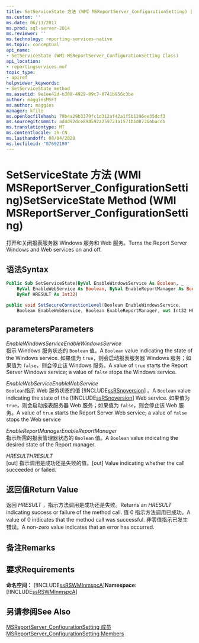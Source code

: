 ```yaml
---
title: SetServiceState 方法 (WMI MSReportServer_ConfigurationSetting) | Microsoft Docs
ms.custom: ''
ms.date: 06/13/2017
ms.prod: sql-server-2014
ms.reviewer: ''
ms.technology: reporting-services-native
ms.topic: conceptual
api_name:
- SetServiceState (WMI MSReportServer_ConfigurationSetting Class)
api_location:
- reportingservices.mof
topic_type:
- apiref
helpviewer_keywords:
- SetServiceState method
ms.assetid: 9e1ee42d-b388-4929-89c7-8741b956c3be
author: maggiesMSFT
ms.author: maggies
manager: kfile
ms.openlocfilehash: 70b4a29b3379fc1d312af42a1f5b1296ee35dcf3
ms.sourcegitcommit: ad4d92dce894592a259721a1571b1d8736abacdb
ms.translationtype: MT
ms.contentlocale: zh-CN
ms.lasthandoff: 08/04/2020
ms.locfileid: "87692180"
---
```

# <a name="setservicestate-method-wmi-msreportserver_configurationsetting"></a><span data-ttu-id="0627b-102">SetServiceState 方法 (WMI MSReportServer_ConfigurationSetting)</span><span class="sxs-lookup"><span data-stu-id="0627b-102">SetServiceState Method (WMI MSReportServer_ConfigurationSetting)</span></span>
  <span data-ttu-id="0627b-103">打开和关闭报表服务器 Windows 服务和 Web 服务。</span><span class="sxs-lookup"><span data-stu-id="0627b-103">Turns the Report Server Windows and Web services on and off.</span></span>  
  
## <a name="syntax"></a><span data-ttu-id="0627b-104">语法</span><span class="sxs-lookup"><span data-stu-id="0627b-104">Syntax</span></span>  
  
```vb  
Public Sub SetServiceState(ByVal EnableWindowsService As Boolean, _  
    ByVal EnableWebService As Boolean, ByVal EnableReportManager As Boolean, _  
    ByRef HRESULT As Int32)  
```  
  
```csharp  
public void SetSecureConnectionLevel(Boolean EnableWindowsService,  
    Boolean EnableWebService, Boolean EnableReportManager, out Int32 HRESULT);  
```  
  
## <a name="parameters"></a><span data-ttu-id="0627b-105">parameters</span><span class="sxs-lookup"><span data-stu-id="0627b-105">Parameters</span></span>  
 <span data-ttu-id="0627b-106">*EnableWindowsService*</span><span class="sxs-lookup"><span data-stu-id="0627b-106">*EnableWindowsService*</span></span>  
 <span data-ttu-id="0627b-107">指示 Windows 服务状态的 `Boolean` 值。</span><span class="sxs-lookup"><span data-stu-id="0627b-107">A `Boolean` value indicating the state of the Windows service.</span></span> <span data-ttu-id="0627b-108">如果值为 `true`，则会启动报表服务器 Windows 服务；如果值为 `false`，则会停止该 Windows 服务。</span><span class="sxs-lookup"><span data-stu-id="0627b-108">A value of `true` starts the Report Server Windows service; a value of `false` stops the Windows service.</span></span>  
  
 <span data-ttu-id="0627b-109">*EnableWebService*</span><span class="sxs-lookup"><span data-stu-id="0627b-109">*EnableWebService*</span></span>  
 <span data-ttu-id="0627b-110">`Boolean`指示 Web 服务状态的值 [!INCLUDE[ssRSnoversion](../../includes/ssrsnoversion-md.md)] 。</span><span class="sxs-lookup"><span data-stu-id="0627b-110">A `Boolean` value indicating the state of the [!INCLUDE[ssRSnoversion](../../includes/ssrsnoversion-md.md)] Web service.</span></span> <span data-ttu-id="0627b-111">如果值为 `true`，则会启动报表服务器 Web 服务；如果值为 `false`，则会停止该 Web 服务。</span><span class="sxs-lookup"><span data-stu-id="0627b-111">A value of `true` starts the Report Server Web service; a value of `false` stops the Web service</span></span>  
  
 <span data-ttu-id="0627b-112">*EnableReportManager*</span><span class="sxs-lookup"><span data-stu-id="0627b-112">*EnableReportManager*</span></span>  
 <span data-ttu-id="0627b-113">指示所需的报表管理器状态的 `Boolean` 值。</span><span class="sxs-lookup"><span data-stu-id="0627b-113">A `Boolean` value indicating the desired state of the Report manager.</span></span>  
  
 <span data-ttu-id="0627b-114">*HRESULT*</span><span class="sxs-lookup"><span data-stu-id="0627b-114">*HRESULT*</span></span>  
 <span data-ttu-id="0627b-115">[out] 指示调用是成功还是失败的值。</span><span class="sxs-lookup"><span data-stu-id="0627b-115">[out] Value indicating whether the call succeeded or failed.</span></span>  
  
## <a name="return-value"></a><span data-ttu-id="0627b-116">返回值</span><span class="sxs-lookup"><span data-stu-id="0627b-116">Return Value</span></span>  
 <span data-ttu-id="0627b-117">返回 *HRESULT* ，指示方法调用是成功还是失败。</span><span class="sxs-lookup"><span data-stu-id="0627b-117">Returns an *HRESULT* indicating success or failure of the method call.</span></span> <span data-ttu-id="0627b-118">值 0 指示方法调用已成功。</span><span class="sxs-lookup"><span data-stu-id="0627b-118">A value of 0 indicates that the method call was successful.</span></span> <span data-ttu-id="0627b-119">非零值指示已发生错误。</span><span class="sxs-lookup"><span data-stu-id="0627b-119">A non-zero value indicates that an error has occurred.</span></span>  
  
## <a name="remarks"></a><span data-ttu-id="0627b-120">备注</span><span class="sxs-lookup"><span data-stu-id="0627b-120">Remarks</span></span>  
  
## <a name="requirements"></a><span data-ttu-id="0627b-121">要求</span><span class="sxs-lookup"><span data-stu-id="0627b-121">Requirements</span></span>  
 <span data-ttu-id="0627b-122">**命名空间：** [!INCLUDE[ssRSWMInmspcA](../../includes/ssrswminmspca-md.md)]</span><span class="sxs-lookup"><span data-stu-id="0627b-122">**Namespace:** [!INCLUDE[ssRSWMInmspcA](../../includes/ssrswminmspca-md.md)]</span></span>  
  
## <a name="see-also"></a><span data-ttu-id="0627b-123">另请参阅</span><span class="sxs-lookup"><span data-stu-id="0627b-123">See Also</span></span>  
 [<span data-ttu-id="0627b-124">MSReportServer_ConfigurationSetting 成员</span><span class="sxs-lookup"><span data-stu-id="0627b-124">MSReportServer_ConfigurationSetting Members</span></span>](msreportserver-configurationsetting-members.md)  
  
  
